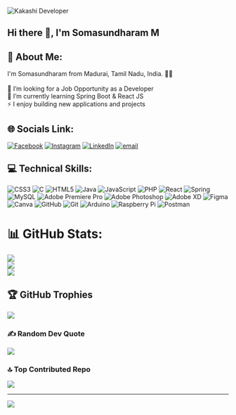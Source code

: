 ![Kakashi Developer](https://github.com/user-attachments/assets/dd6469df-d3ff-4217-8bd9-fd2c12eeee82) 
## Hi there 👋, I'm Somasundharam M

<!--
**somuberlin/somuberlin** is a ✨ _special_ ✨ repository because its `README.md` (this file) appears on your GitHub profile.

Here are some ideas to get you started:

- 🔭 I’m currently working on ...
- 🌱 I’m currently learning ...
- 👯 I’m looking to collaborate on ...
- 🤔 I’m looking for help with ...
- 💬 Ask me about ...
- 📫 How to reach me: ...
- 😄 Pronouns: ...
- ⚡ Fun fact: ...
-->
## 💫 About Me:
I'm Somasundharam from Madurai, Tamil Nadu, India. 👨‍💻<br><br>🔭 I’m looking for a Job Opportunity as a Developer<br>🌱 I’m currently learning Spring Boot & React JS<br>⚡ I enjoy building new applications and projects


## 🌐 Socials Link:
[![Facebook](https://img.shields.io/badge/Facebook-%231877F2.svg?logo=Facebook&logoColor=white)](https://facebook.com/somukstew) [![Instagram](https://img.shields.io/badge/Instagram-%23E4405F.svg?logo=Instagram&logoColor=white)](https://instagram.com/somu_kstew) [![LinkedIn](https://img.shields.io/badge/LinkedIn-%230077B5.svg?logo=linkedin&logoColor=white)](https://linkedin.com/in/somu-kstew) [![email](https://img.shields.io/badge/Email-D14836?logo=gmail&logoColor=white)](mailto:somukstew@gmail.com) 

## 💻 Technical Skills:
![CSS3](https://img.shields.io/badge/css3-%231572B6.svg?style=flat&logo=css3&logoColor=white) ![C](https://img.shields.io/badge/c-%2300599C.svg?style=flat&logo=c&logoColor=white) ![HTML5](https://img.shields.io/badge/html5-%23E34F26.svg?style=flat&logo=html5&logoColor=white) ![Java](https://img.shields.io/badge/java-%23ED8B00.svg?style=flat&logo=openjdk&logoColor=white) ![JavaScript](https://img.shields.io/badge/javascript-%23323330.svg?style=flat&logo=javascript&logoColor=%23F7DF1E) ![PHP](https://img.shields.io/badge/php-%23777BB4.svg?style=flat&logo=php&logoColor=white) ![React](https://img.shields.io/badge/react-%2320232a.svg?style=flat&logo=react&logoColor=%2361DAFB) ![Spring](https://img.shields.io/badge/spring-%236DB33F.svg?style=flat&logo=spring&logoColor=white) ![MySQL](https://img.shields.io/badge/mysql-4479A1.svg?style=flat&logo=mysql&logoColor=white) ![Adobe Premiere Pro](https://img.shields.io/badge/Adobe%20Premiere%20Pro-9999FF.svg?style=flat&logo=Adobe%20Premiere%20Pro&logoColor=white) ![Adobe Photoshop](https://img.shields.io/badge/adobe%20photoshop-%2331A8FF.svg?style=flat&logo=adobe%20photoshop&logoColor=white) ![Adobe XD](https://img.shields.io/badge/Adobe%20XD-470137?style=flat&logo=Adobe%20XD&logoColor=#FF61F6) ![Figma](https://img.shields.io/badge/figma-%23F24E1E.svg?style=flat&logo=figma&logoColor=white) ![Canva](https://img.shields.io/badge/Canva-%2300C4CC.svg?style=flat&logo=Canva&logoColor=white) ![GitHub](https://img.shields.io/badge/github-%23121011.svg?style=flat&logo=github&logoColor=white) ![Git](https://img.shields.io/badge/git-%23F05033.svg?style=flat&logo=git&logoColor=white) ![Arduino](https://img.shields.io/badge/-Arduino-00979D?style=flat&logo=Arduino&logoColor=white) ![Raspberry Pi](https://img.shields.io/badge/-Raspberry_Pi-C51A4A?style=flat&logo=Raspberry-Pi) ![Postman](https://img.shields.io/badge/Postman-FF6C37?style=flat&logo=postman&logoColor=white)
# 📊 GitHub Stats:
![](https://github-readme-stats.vercel.app/api?username=somuberlin&theme=dark&hide_border=true&include_all_commits=true&count_private=false)<br/>
![](https://nirzak-streak-stats.vercel.app/?user=somuberlin&theme=dark&hide_border=true)<br/>
![](https://github-readme-stats.vercel.app/api/top-langs/?username=somuberlin&theme=dark&hide_border=true&include_all_commits=true&count_private=false&layout=compact)

## 🏆 GitHub Trophies
![](https://github-profile-trophy.vercel.app/?username=somuberlin&theme=radical&no-frame=true&no-bg=true&margin-w=4)

### ✍️ Random Dev Quote
![](https://quotes-github-readme.vercel.app/api?type=horizontal&theme=gruvbox)

### 🔝 Top Contributed Repo
![](https://github-contributor-stats.vercel.app/api?username=somuberlin&limit=5&theme=dark&combine_all_yearly_contributions=true)

---
[![](https://visitcount.itsvg.in/api?id=somuberlin&icon=1&color=0)](https://visitcount.itsvg.in)

<!-- Proudly created with GPRM ( https://gprm.itsvg.in ) -->
